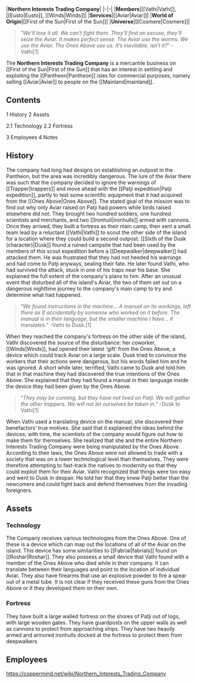 |**Northern Interests Trading Company**|
|-|-|
|**Members**|[[Vathi\|Vathi]], [[Eusto\|Eusto]], [[Winds\|Winds]]|
|**Services**|[[Aviar\|Aviar]]|
|**World of Origin**|[[First of the Sun\|First of the Sun]]|
|**Universe**|[[Cosmere\|Cosmere]]|

>“*We'll lose it all. We can’t fight them. They’ll find an excuse, they’ll seize the Aviar. It makes perfect sense. The Aviar use the worms. We use the Aviar. The Ones Above use us. It’s inevitable, isn’t it?*”
\-Vathi[1]


The **Northern Interests Trading Company** is a mercantile business on [[First of the Sun\|First of the Sun]] that has an interest in settling and exploiting the [[Pantheon\|Pantheon]] isles for commercial purposes, namely selling [[Aviar\|Aviar]] to people on the [[Mainland\|mainland]].

## Contents

1 History
2 Assets

2.1 Technology
2.2 Fortress


3 Employees
4 Notes


## History
The company had long had designs on establishing an outpost in the Pantheon, but the area was incredibly dangerous. The lure of the Aviar there was such that the company decided to ignore the warnings of [[Trapper\|trappers]] and move ahead with the [[Patji expedition\|Patji expedition]], partly to test some scientific equipment that it had acquired from the [[Ones Above\|Ones Above]]. The stated goal of the mission was to find out why only Aviar raised on Patji had powers while birds raised elsewhere did not. They brought two hundred soldiers, one hundred scientists and merchants, and two [[Ironhull\|ironhulls]] armed with cannons. Once they arrived, they built a fortress as their main camp, then sent a small team lead by a reluctant [[Vathi\|Vathi]] to scout the other side of the island for a location where they could build a second outpost. [[Sixth of the Dusk (character)\|Dusk]] found a ruined campsite that had been used by the members of this scout expedition before a [[Deepwalker\|deepwalker]] had attacked them. He was frustrated that they had not heeded his warnings and had come to Patji anyways, sealing their fate. He later found Vathi, who had survived the attack, stuck in one of his traps near his base. She explained the full extent of the company's plans to him. After an unusual event that disturbed all of the island's Aviar, the two of them set out on a dangerous nighttime journey to the company's main camp to try and determine what had happened.

>“*We found instructions in the machine... A manual on its workings, left there as if accidentally by someone who worked on it before. The manual is in their language, but the smaller machine I have... it translates.*”
\-Vathi to Dusk.[1]

When they reached the company's fortress on the other side of the island, Vathi discovered the source of the disturbance: her coworker, [[Winds\|Winds]], had opened their latest 'gift' from the Ones Above, a device which could track Aviar on a large scale. Dusk tried to convince the workers that their actions were dangerous, but his words failed him and he was ignored. A short while later, terrified, Vathi came to Dusk and told him that in that machine they had discovered the true intentions of the Ones Above. She explained that they had found a manual in their language inside the device they had been given by the Ones Above. 

>“*They may be cunning, but they have not lived on Patji. We will gather the other trappers. We will not let ourselves be taken in.*”
\-Dusk to Vathi[1]

When Vathi used a translating device on the manual, she discovered their benefactors' true motives. She said that it explained the ideas behind the devices; with time, the scientists of the company would figure out how to make them for themselves. She realized that she and the entire Northern Interests Trading Company were being manipulated by the Ones Above. According to their laws, the Ones Above were not allowed to trade with a society that was on a lower technological level than themselves. They were therefore attempting to fast-track the natives to modernity so that they could exploit them for their Aviar. Vathi recognized that things were too easy and went to Dusk in despair. He told her that they knew Patji better than the newcomers and could fight back and defend themselves from the invading foreigners.

## Assets
### Technology
The Company receives various technologies from the Ones Above. One of these is a device which can map out the locations of all of the Aviar on the island. This device has some similarities to [[Fabrial\|fabrials]] found on [[Roshar\|Roshar]]. They also possess a small device that Vathi found with a member of the Ones Above who died while in their company. It can translate between their languages and point to the location of individual Aviar.
They also have firearms that use an explosive powder to fire a spear out of a metal tube. It is not clear if they received these guns from the Ones Above or if they developed them on their own.

### Fortress
They have built a large walled fortress on the shores of Patji out of logs, with large wooden gates. They have guardposts on the upper walls as well as cannons to protect from approaching ships. They have two heavily armed and armored ironhulls docked at the fortress to protect them from deepwalkers.

## Employees



https://coppermind.net/wiki/Northern_Interests_Trading_Company